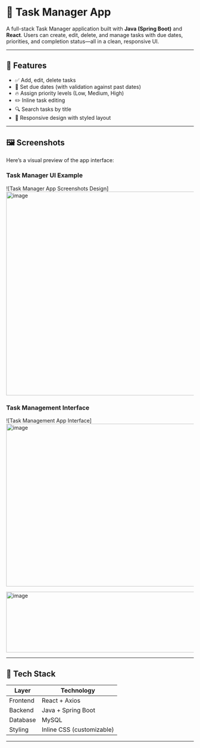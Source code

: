 # 📝 Task Manager App

A full-stack Task Manager application built with **Java (Spring Boot)** and **React**. Users can create, edit, delete, and manage tasks with due dates, priorities, and completion status—all in a clean, responsive UI.

---

## 🚀 Features

- ✅ Add, edit, delete tasks
- 📅 Set due dates (with validation against past dates)
- 🔥 Assign priority levels (Low, Medium, High)
- ✏️ Inline task editing
- 🔍 Search tasks by title
- 🎨 Responsive design with styled layout

---

## 🖼️ Screenshots

Here’s a visual preview of the app interface:

### Task Manager UI Example
![Task Manager App Screenshots Design]
<img width="1072" height="547" alt="image" src="https://github.com/user-attachments/assets/8f2f1a1a-7e6c-438c-8a0e-2f48a02049ae" />


### Task Management Interface
![Task Management App Interface]
<img width="1081" height="437" alt="image" src="https://github.com/user-attachments/assets/62b02f6e-6f86-441d-81d0-489cc7f7fab5" />

<img width="893" height="163" alt="image" src="https://github.com/user-attachments/assets/7fd635cc-ba7d-4056-a59f-93430b5c44fe" />

---

## 🧱 Tech Stack

| Layer     | Technology        |
|-----------|-------------------|
| Frontend  | React + Axios     |
| Backend   | Java + Spring Boot |
| Database  |  MySQL |
| Styling   | Inline CSS (customizable) |

--------------------------
